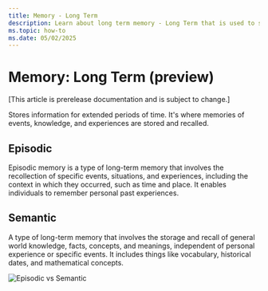 ```yaml
---
title: Memory - Long Term 
description: Learn about long term memory - Long Term that is used to store events, knowledge, and experiences.
ms.topic: how-to
ms.date: 05/02/2025
---
```


# Memory: Long Term (preview)

[This article is prerelease documentation and is subject to change.]

Stores information for extended periods of time.
It's where memories of events, knowledge, and experiences are stored and recalled.

## Episodic

Episodic memory is a type of long-term memory that involves the recollection of specific events,
situations, and experiences, including the context in which they occurred, such as time and place.
It enables individuals to remember personal past experiences.

## Semantic

A type of long-term memory that involves the storage and recall of general world knowledge,
facts, concepts, and meanings, independent of personal experience or specific events.
It includes things like vocabulary, historical dates, and mathematical concepts.

![Episodic vs Semantic](https://github.com/microsoft/teams.ts/blob/main/assets/episodic_vs_semantic_memory.jpg?raw=true)